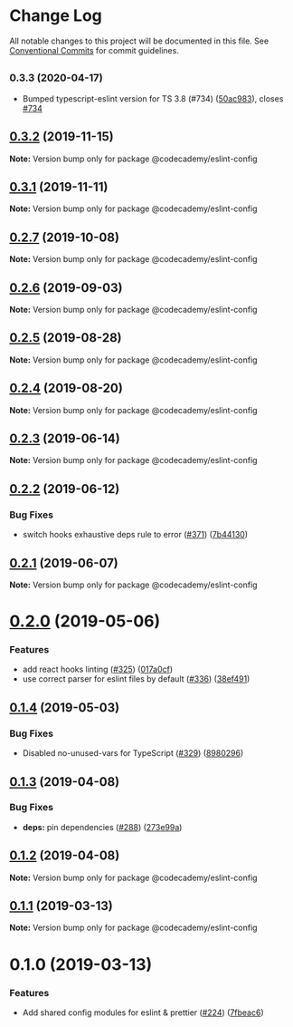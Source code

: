 # Change Log

All notable changes to this project will be documented in this file.
See [Conventional Commits](https://conventionalcommits.org) for commit guidelines.

## <small>0.3.3 (2020-04-17)</small>

- Bumped typescript-eslint version for TS 3.8 (#734) ([50ac983](http://github.com/Codecademy/client-modules/packages/eslint-config/commit/50ac983)), closes [#734](http://github.com/Codecademy/client-modules/packages/eslint-config/issues/734)

## [0.3.2](http://github.com/Codecademy/client-modules/packages/eslint-config/compare/@codecademy/eslint-config@0.3.1...@codecademy/eslint-config@0.3.2) (2019-11-15)

**Note:** Version bump only for package @codecademy/eslint-config

## [0.3.1](http://github.com/Codecademy/client-modules/packages/eslint-config/compare/@codecademy/eslint-config@0.2.7...@codecademy/eslint-config@0.3.1) (2019-11-11)

**Note:** Version bump only for package @codecademy/eslint-config

## [0.2.7](http://github.com/Codecademy/client-modules/packages/eslint-config/compare/@codecademy/eslint-config@0.2.6...@codecademy/eslint-config@0.2.7) (2019-10-08)

**Note:** Version bump only for package @codecademy/eslint-config

## [0.2.6](http://github.com/Codecademy/client-modules/packages/eslint-config/compare/@codecademy/eslint-config@0.2.3...@codecademy/eslint-config@0.2.6) (2019-09-03)

**Note:** Version bump only for package @codecademy/eslint-config

## [0.2.5](http://github.com/Codecademy/client-modules/packages/eslint-config/compare/@codecademy/eslint-config@0.2.3...@codecademy/eslint-config@0.2.5) (2019-08-28)

**Note:** Version bump only for package @codecademy/eslint-config

## [0.2.4](http://github.com/Codecademy/client-modules/packages/eslint-config/compare/@codecademy/eslint-config@0.2.3...@codecademy/eslint-config@0.2.4) (2019-08-20)

**Note:** Version bump only for package @codecademy/eslint-config

## [0.2.3](http://github.com/Codecademy/client-modules/packages/eslint-config/compare/@codecademy/eslint-config@0.2.2...@codecademy/eslint-config@0.2.3) (2019-06-14)

**Note:** Version bump only for package @codecademy/eslint-config

## [0.2.2](http://github.com/Codecademy/client-modules/packages/eslint-config/compare/@codecademy/eslint-config@0.2.1...@codecademy/eslint-config@0.2.2) (2019-06-12)

### Bug Fixes

- switch hooks exhaustive deps rule to error ([#371](http://github.com/Codecademy/client-modules/packages/eslint-config/issues/371)) ([7b44130](http://github.com/Codecademy/client-modules/packages/eslint-config/commit/7b44130))

## [0.2.1](http://github.com/Codecademy/client-modules/packages/eslint-config/compare/@codecademy/eslint-config@0.2.0...@codecademy/eslint-config@0.2.1) (2019-06-07)

**Note:** Version bump only for package @codecademy/eslint-config

# [0.2.0](http://github.com/Codecademy/client-modules/packages/eslint-config/compare/@codecademy/eslint-config@0.1.4...@codecademy/eslint-config@0.2.0) (2019-05-06)

### Features

- add react hooks linting ([#325](http://github.com/Codecademy/client-modules/packages/eslint-config/issues/325)) ([017a0cf](http://github.com/Codecademy/client-modules/packages/eslint-config/commit/017a0cf))
- use correct parser for eslint files by default ([#336](http://github.com/Codecademy/client-modules/packages/eslint-config/issues/336)) ([38ef491](http://github.com/Codecademy/client-modules/packages/eslint-config/commit/38ef491))

## [0.1.4](http://github.com/Codecademy/client-modules/packages/eslint-config/compare/@codecademy/eslint-config@0.1.3...@codecademy/eslint-config@0.1.4) (2019-05-03)

### Bug Fixes

- Disabled no-unused-vars for TypeScript ([#329](http://github.com/Codecademy/client-modules/packages/eslint-config/issues/329)) ([8980296](http://github.com/Codecademy/client-modules/packages/eslint-config/commit/8980296))

## [0.1.3](http://github.com/Codecademy/client-modules/packages/eslint-config/compare/@codecademy/eslint-config@0.1.2...@codecademy/eslint-config@0.1.3) (2019-04-08)

### Bug Fixes

- **deps:** pin dependencies ([#288](http://github.com/Codecademy/client-modules/packages/eslint-config/issues/288)) ([273e99a](http://github.com/Codecademy/client-modules/packages/eslint-config/commit/273e99a))

## [0.1.2](http://github.com/Codecademy/client-modules/packages/eslint-config/compare/@codecademy/eslint-config@0.1.1...@codecademy/eslint-config@0.1.2) (2019-04-08)

**Note:** Version bump only for package @codecademy/eslint-config

## [0.1.1](http://github.com/Codecademy/client-modules/packages/eslint-config/compare/@codecademy/eslint-config@0.1.0...@codecademy/eslint-config@0.1.1) (2019-03-13)

**Note:** Version bump only for package @codecademy/eslint-config

# 0.1.0 (2019-03-13)

### Features

- Add shared config modules for eslint & prettier ([#224](http://github.com/Codecademy/client-modules/packages/eslint-config/issues/224)) ([7fbeac6](http://github.com/Codecademy/client-modules/packages/eslint-config/commit/7fbeac6))
